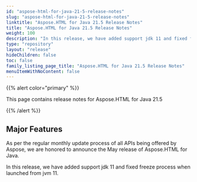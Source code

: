 ```yaml
---
id: "aspose-html-for-java-21-5-release-notes"
slug: "aspose-html-for-java-21-5-release-notes"
linktitle: "Aspose.HTML for Java 21.5 Release Notes"
title: "Aspose.HTML for Java 21.5 Release Notes"
weight: 100
description: "In this release, we have added support jdk 11 and fixed freeze process when launched from jvm 11."
type: "repository"
layout: "release"
hideChildren: false
toc: false
family_listing_page_title: "Aspose.HTML for Java 21.5 Release Notes"
menuItemWithNoContent: false
---
```


{{% alert color="primary" %}}

This page contains release notes for Aspose.HTML for Java 21.5

{{% /alert %}}

## Major Features ##

As per the regular monthly update process of all APIs being offered by Aspose, we are honored to announce the May release of Aspose.HTML for Java.

In this release, we have added support jdk 11 and fixed freeze process when launched from jvm 11.
